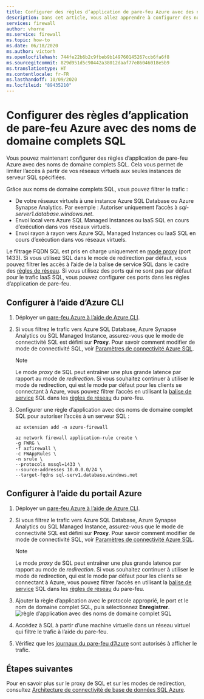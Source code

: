 ```yaml
---
title: Configurer des règles d’application de pare-feu Azure avec des noms de domaine complets SQL
description: Dans cet article, vous allez apprendre à configurer des noms de domaine complets SQL dans les règles d’application de pare-feu Azure.
services: firewall
author: vhorne
ms.service: firewall
ms.topic: how-to
ms.date: 06/18/2020
ms.author: victorh
ms.openlocfilehash: 744fe22b6b2c9fbeb9b149760145267ccb6fa6f8
ms.sourcegitcommit: 829d951d5c90442a38012daaf77e86046018e5b9
ms.translationtype: HT
ms.contentlocale: fr-FR
ms.lasthandoff: 10/09/2020
ms.locfileid: "89435210"
---
```

# <a name="configure-azure-firewall-application-rules-with-sql-fqdns"></a>Configurer des règles d’application de pare-feu Azure avec des noms de domaine complets SQL

Vous pouvez maintenant configurer des règles d’application de pare-feu Azure avec des noms de domaine complets SQL. Cela vous permet de limiter l’accès à partir de vos réseaux virtuels aux seules instances de serveur SQL spécifiées.

Grâce aux noms de domaine complets SQL, vous pouvez filtrer le trafic :

- De votre réseaux virtuels à une instance Azure SQL Database ou Azure Synapse Analytics. Par exemple : Autoriser uniquement l’accès à *sql-server1.database.windows.net*.
- Envoi local vers Azure SQL Managed Instances ou IaaS SQL en cours d’exécution dans vos réseaux virtuels.
- Envoi rayon à rayon vers Azure SQL Managed Instances ou IaaS SQL en cours d’exécution dans vos réseaux virtuels.

Le filtrage FQDN SQL est pris en charge uniquement en [mode proxy](https://docs.microsoft.com/azure/sql-database/sql-database-connectivity-architecture#connection-policy) (port 1433). Si vous utilisez SQL dans le mode de redirection par défaut, vous pouvez filtrer les accès à l’aide de la balise de service SQL dans le cadre des [règles de réseau](features.md#network-traffic-filtering-rules).
Si vous utilisez des ports qui ne sont pas par défaut pour le trafic IaaS SQL, vous pouvez configurer ces ports dans les règles d’application de pare-feu.

## <a name="configure-using-azure-cli"></a>Configurer à l’aide d’Azure CLI

1. Déployer un [pare-feu Azure à l’aide de Azure CLI](deploy-cli.md).
2. Si vous filtrez le trafic vers Azure SQL Database, Azure Synapse Analytics ou SQL Managed Instance, assurez-vous que le mode de connectivité SQL est défini sur **Proxy**. Pour savoir comment modifier de mode de connectivité SQL, voir [Paramètres de connectivité Azure SQL](https://docs.microsoft.com/azure/sql-database/sql-database-connectivity-settings#change-connection-policy-via-azure-cli).

   > [!NOTE]
   > Le mode *proxy* de SQL peut entraîner une plus grande latence par rapport au mode de *redirection*. Si vous souhaitez continuer à utiliser le mode de redirection, qui est le mode par défaut pour les clients se connectant à Azure, vous pouvez filtrer l’accès en utilisant la [balise de service](service-tags.md) SQL dans les [règles de réseau](tutorial-firewall-deploy-portal.md#configure-a-network-rule) du pare-feu.

3. Configurer une règle d’application avec des noms de domaine complet SQL pour autoriser l’accès à un serveur SQL :

   ```azurecli
   az extension add -n azure-firewall

   az network firewall application-rule create \
   -g FWRG \
   -f azfirewall \
   -c FWAppRules \
   -n srule \
   --protocols mssql=1433 \
   --source-addresses 10.0.0.0/24 \
   --target-fqdns sql-serv1.database.windows.net
   ```

## <a name="configure-using-the-azure-portal"></a>Configurer à l’aide du portail Azure
1. Déployer un [pare-feu Azure à l’aide de Azure CLI](deploy-cli.md).
2. Si vous filtrez le trafic vers Azure SQL Database, Azure Synapse Analytics ou SQL Managed Instance, assurez-vous que le mode de connectivité SQL est défini sur **Proxy**. Pour savoir comment modifier de mode de connectivité SQL, voir [Paramètres de connectivité Azure SQL](https://docs.microsoft.com/azure/sql-database/sql-database-connectivity-settings#change-connection-policy-via-azure-cli).  

   > [!NOTE]
   > Le mode *proxy* de SQL peut entraîner une plus grande latence par rapport au mode de *redirection*. Si vous souhaitez continuer à utiliser le mode de redirection, qui est le mode par défaut pour les clients se connectant à Azure, vous pouvez filtrer l’accès en utilisant la [balise de service](service-tags.md) SQL dans les [règles de réseau](tutorial-firewall-deploy-portal.md#configure-a-network-rule) du pare-feu.
3. Ajouter la règle d’application avec le protocole approprié, le port et le nom de domaine complet SQL, puis sélectionnez **Enregistrer**.
   ![règle d’application avec des noms de domaine complet SQL](media/sql-fqdn-filtering/application-rule-sql.png)
4. Accédez à SQL à partir d’une machine virtuelle dans un réseau virtuel qui filtre le trafic à l’aide du pare-feu. 
5. Vérifiez que les [journaux du pare-feu d’Azure](log-analytics-samples.md) sont autorisés à afficher le trafic.

## <a name="next-steps"></a>Étapes suivantes

Pour en savoir plus sur le proxy de SQL et sur les modes de redirection, consultez [Architecture de connectivité de base de données SQL Azure](../azure-sql/database/connectivity-architecture.md).